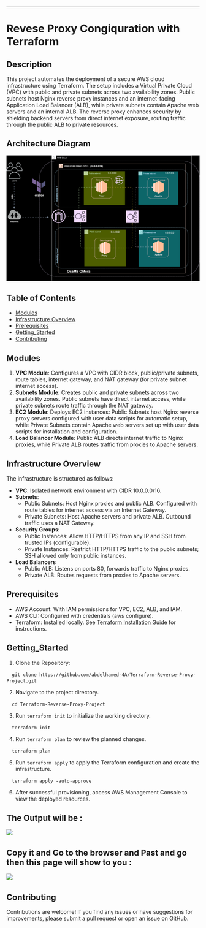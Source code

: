 ---

# Revese Proxy Congiquration with Terraform

## Description
This project automates the deployment of a secure AWS cloud infrastructure using Terraform. The setup includes a Virtual Private Cloud (VPC) with public and private subnets across two availability zones. Public subnets host Nginx reverse proxy instances and an internet-facing Application Load Balancer (ALB), while private subnets contain Apache web servers and an internal ALB. The reverse proxy enhances security by shielding backend servers from direct internet exposure, routing traffic through the public ALB to private resources.
## Architecture Diagram
![](ScreenShots/aws_terraform.drawio.svg)

## Table of Contents
- [Modules](#modules)
- [Infrastructure Overview](#infrastructure-overview)
- [Prerequisites](#prerequisites)
- [Getting_Started](#Getting_Started)
- [Contributing](#contributing)


## Modules
1. **VPC Module**: Configures a VPC with CIDR block, public/private subnets, route tables, internet gateway, and NAT gateway (for private subnet internet access).
2. **Subnets Module**: Creates public and private subnets across two availability zones. Public subnets have direct internet access, while private subnets route traffic through the NAT gateway.
3. **EC2 Module**: Deploys EC2 instances: Public Subnets host Nginx reverse proxy servers configured with user data scripts for automatic setup, while Private Subnets contain Apache web servers set up with user data scripts for installation and configuration.
4. **Load Balancer Module**: Public ALB directs internet traffic to Nginx proxies, while Private ALB routes traffic from proxies to Apache servers.

## Infrastructure Overview
The infrastructure is structured as follows:

- **VPC**: Isolated network environment with CIDR 10.0.0.0/16.
- **Subnets**:
  - Public Subnets: Host Nginx proxies and public ALB. Configured with route tables for internet access via an Internet Gateway.
  - Private Subnets: Host Apache servers and private ALB. Outbound traffic uses a NAT Gateway.
- **Security Groups**:
  - Public Instances: Allow HTTP/HTTPS from any IP and SSH from trusted IPs (configurable).
  - Private Instances: Restrict HTTP/HTTPS traffic to the public subnets; SSH allowed only from public instances.
- **Load Balancers**
  - Public ALB: Listens on ports 80, forwards traffic to Nginx proxies.
  - Private ALB: Routes requests from proxies to Apache servers.

## Prerequisites
- AWS Account: With IAM permissions for VPC, EC2, ALB, and IAM.
- AWS CLI: Configured with credentials (aws configure).
- Terraform: Installed locally. See [Terraform Installation Guide](https://learn.hashicorp.com/tutorials/terraform/install-cli) for instructions.

## Getting_Started
1. Clone the Repository:
  ```
    git clone https://github.com/abdelhamed-4A/Terraform-Reverse-Proxy-Project.git
  ```
2. Navigate to the project directory.
  ```
    cd Terraform-Reverse-Proxy-Project
  ```
3. Run `terraform init` to initialize the working directory.
  ```
    terraform init
  ```
4. Run `terraform plan` to review the planned changes.
  ```
    terraform plan
  ```
5. Run `terraform apply` to apply the Terraform configuration and create the infrastructure.
  ```
    terraform apply -auto-approve
  ```
6. After successful provisioning, access AWS Management Console to view the deployed resources.

## The Output will be :

![](ScreenShots/public_lb_dns.png)

## Copy it and Go to the browser and Past and go then this page will show to you : 

![](ScreenShots/apache.png)


## Contributing
Contributions are welcome! If you find any issues or have suggestions for improvements, please submit a pull request or open an issue on GitHub.